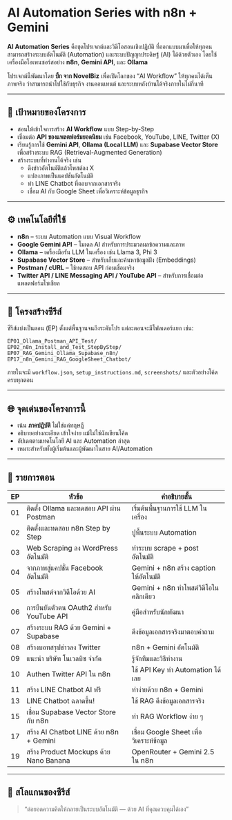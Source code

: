 # AI Automation Series with n8n + Gemini

**AI Automation Series** คือชุดโปรเจกต์และวิดีโอสอนเชิงปฏิบัติ ที่ออกแบบมาเพื่อให้ทุกคนสามารถสร้างระบบอัตโนมัติ (Automation) และระบบปัญญาประดิษฐ์ (AI) ได้ด้วยตัวเอง โดยใช้เครื่องมือโอเพนซอร์สอย่าง **n8n**, **Gemini API**, และ **Ollama**

โปรเจกต์นี้พัฒนาโดย **บิ้ก จาก NovelBiz** เพื่อเปิดโลกของ “AI Workflow” ให้ทุกคนได้เห็นภาพจริง ว่าสามารถนำไปใช้กับธุรกิจ งานคอนเทนต์ และระบบหลังบ้านได้จริงภายในไม่กี่นาที

---

## 🎯 เป้าหมายของโครงการ

- สอนให้เข้าใจการสร้าง **AI Workflow** แบบ Step-by-Step  
- เชื่อมต่อ **API ของแพลตฟอร์มยอดนิยม** เช่น Facebook, YouTube, LINE, Twitter (X)  
- เรียนรู้การใช้ **Gemini API**, **Ollama (Local LLM)** และ **Supabase Vector Store** เพื่อสร้างระบบ RAG (Retrieval-Augmented Generation)  
- สร้างระบบที่ทำงานได้จริง เช่น  
  - ดึงข่าวอัตโนมัติแล้วโพสต์ลง X  
  - แปลงภาพเป็นแคปชันอัตโนมัติ  
  - ทำ LINE Chatbot ที่ตอบจากเอกสารจริง  
  - เชื่อม AI กับ Google Sheet เพื่อวิเคราะห์ข้อมูลธุรกิจ

---

## ⚙️ เทคโนโลยีที่ใช้

- **n8n** – ระบบ Automation แบบ Visual Workflow  
- **Google Gemini API** – โมเดล AI สำหรับการประมวลผลข้อความและภาพ  
- **Ollama** – เครื่องมือรัน LLM ในเครื่อง เช่น Llama 3, Phi 3  
- **Supabase Vector Store** – สำหรับเก็บและค้นหาข้อมูลฝัง (Embeddings)  
- **Postman / cURL** – ใช้ทดสอบ API ก่อนเชื่อมจริง  
- **Twitter API / LINE Messaging API / YouTube API** – สำหรับการเชื่อมต่อแพลตฟอร์มโซเชียล

---

## 🧩 โครงสร้างซีรีส์

ซีรีส์แบ่งเป็นตอน (EP) ตั้งแต่พื้นฐานจนถึงระดับโปร แต่ละตอนจะมีโฟลเดอร์แยก เช่น:

```
EP01_Ollama_Postman_API_Test/
EP02_n8n_Install_and_Test_StepByStep/
EP07_RAG_Gemini_Ollama_Supabase_n8n/
EP17_n8n_Gemini_RAG_GoogleSheet_Chatbot/
```

ภายในจะมี `workflow.json`, `setup_instructions.md`, `screenshots/` และตัวอย่างโค้ดครบทุกตอน

---

## 🌐 จุดเด่นของโครงการนี้

- เน้น **ภาคปฏิบัติ** ไม่ใช่แค่ทฤษฎี  
- อธิบายอย่างละเอียด เข้าใจง่าย แม้ไม่ใช่นักเขียนโค้ด  
- อัปเดตตามเทคโนโลยี AI และ Automation ล่าสุด  
- เหมาะสำหรับทั้งผู้เริ่มต้นและผู้พัฒนาในสาย AI/Automation

---

## 📘 รายการตอน

| EP | หัวข้อ | คำอธิบายสั้น |
|----|---------|----------------|
| 01 | ติดตั้ง Ollama และทดสอบ API ผ่าน Postman | เริ่มต้นพื้นฐานการใช้ LLM ในเครื่อง |
| 02 | ติดตั้งและทดสอบ n8n Step by Step | ปูพื้นระบบ Automation |
| 03 | Web Scraping ลง WordPress อัตโนมัติ | ทำระบบ scrape + post อัตโนมัติ |
| 04 | จากภาพสู่แคปชั่น Facebook อัตโนมัติ | Gemini + n8n สร้าง caption ให้อัตโนมัติ |
| 05 | สร้างโพสต์จากวิดีโอด้วย AI | Gemini + n8n ทำโพสต์วิดีโอในคลิกเดียว |
| 06 | การยืนยันตัวตน OAuth2 สำหรับ YouTube API | คู่มือสำหรับนักพัฒนา |
| 07 | สร้างระบบ RAG ด้วย Gemini + Supabase | ดึงข้อมูลเอกสารจริงมาตอบคำถาม |
| 08 | สร้างบอทสรุปข่าวลง Twitter | n8n + Gemini อัตโนมัติ |
| 09 | แนะนำ บริษัท โนเวลบิซ จำกัด | รู้จักทีมและวิธีทำงาน |
| 10 | Authen Twitter API ใน n8n | ใช้ API Key ทำ Automation ได้เลย |
| 11 | สร้าง LINE Chatbot AI ฟรี | ทำง่ายด้วย n8n + Gemini |
| 13 | LINE Chatbot ฉลาดขึ้น! | ใช้ RAG ดึงข้อมูลเอกสารจริง |
| 15 | เชื่อม Supabase Vector Store กับ n8n | ทำ RAG Workflow ง่าย ๆ |
| 17 | สร้าง AI Chatbot LINE ด้วย n8n + Gemini | เชื่อม Google Sheet เพื่อวิเคราะห์ข้อมูล |
| 19 | สร้าง Product Mockups ด้วย Nano Banana | OpenRouter + Gemini 2.5 ใน n8n |

---

## 💬 สโลแกนของซีรีส์

> “ต่อยอดความคิดให้กลายเป็นระบบอัตโนมัติ — ด้วย AI ที่คุณควบคุมได้เอง”

